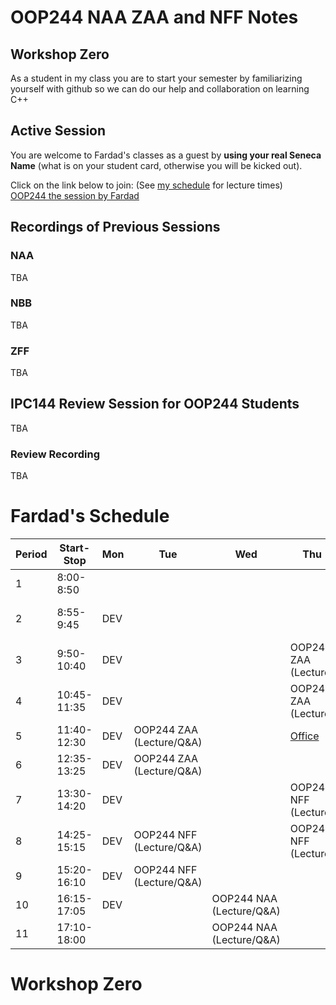 # OOP244 NAA ZAA and NFF Notes

## Workshop Zero
As a student in my class you are to start your semester by familiarizing yourself with github so we can do our help and collaboration on learning C++ 

## Active Session 
You are welcome to Fardad's classes as a guest by **using your real Seneca Name** (what is on your student card, otherwise you will be kicked out).

Click on the link below to join: (See [my schedule](#fardads-schedule) for lecture times)<br />
[OOP244 the session by Fardad]()
## Recordings of Previous Sessions
### NAA
TBA
### NBB
TBA
### ZFF
TBA

## IPC144 Review Session  for OOP244 Students
TBA
### Review Recording

TBA

# Fardad's Schedule
| Period | Start-Stop  | Mon | Tue | Wed | Thu | Fri |
|--------|-------------|-----|-----|-----|------|------|
| 1      | 8:00-8:50   |     |     |     |      |    |
| 2      | 8:55-9:45   |  DEV   |     |     |      |  OOP244 NAA (Lecture)    |
| 3      | 9:50-10:40  |  DEV   |     |     |  OOP244 ZAA (Lecture)    |   OOP244 NAA (Lecture)     |
| 4      | 10:45-11:35 |  DEV   |  |     |  OOP244 ZAA (Lecture)   |   [Office](https://teams.microsoft.com/l/channel/19%3aIKWDc3mg4DBZiX349JU6HiLjVaunOG5ASsf66aIpu5s1%40thread.tacv2/General?groupId=91c2461a-ea04-4362-8af7-0cc1b919c520&tenantId=eb34f74a-58e7-4a8b-9e59-433e4c412757)   |
| 5      | 11:40-12:30 |  DEV   |  OOP244 ZAA (Lecture/Q&A)   |     |  [Office](https://teams.microsoft.com/l/channel/19%3aIKWDc3mg4DBZiX349JU6HiLjVaunOG5ASsf66aIpu5s1%40thread.tacv2/General?groupId=91c2461a-ea04-4362-8af7-0cc1b919c520&tenantId=eb34f74a-58e7-4a8b-9e59-433e4c412757)    |      |
| 6      | 12:35-13:25 |  DEV   |  OOP244 ZAA (Lecture/Q&A)   |     |      |      |
| 7      | 13:30-14:20 |  DEV   |     |     |  OOP244 NFF (Lecture)    |      |
| 8      | 14:25-15:15 |  DEV   |  OOP244 NFF (Lecture/Q&A)     |     |  OOP244 NFF (Lecture)    |      |
| 9      | 15:20-16:10 |  DEV   |  OOP244 NFF (Lecture/Q&A)    |     |      |      |
| 10     | 16:15-17:05 |  DEV   |     |  OOP244 NAA (Lecture/Q&A)   |      |      |
| 11     | 17:10-18:00 |        |     |  OOP244 NAA (Lecture/Q&A)   |      |      |


# Workshop Zero

